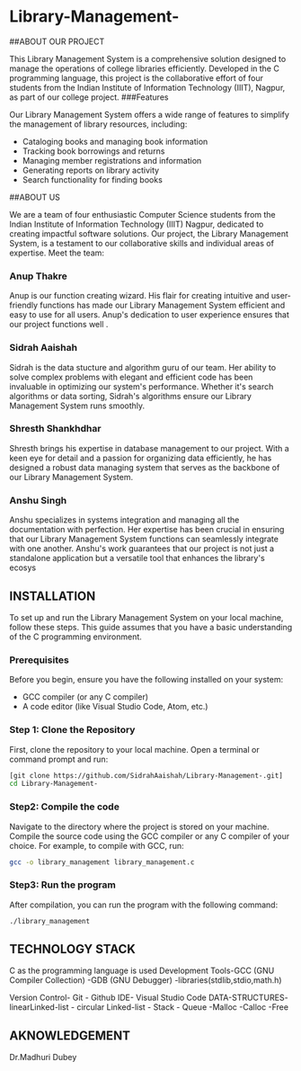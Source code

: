 # Library-Management-
##ABOUT OUR PROJECT

This Library Management System is a comprehensive solution designed to manage the operations of college libraries efficiently. Developed in the C programming language, this project is the collaborative effort of four students from the Indian Institute of Information Technology (IIIT), Nagpur, as part of our college project.
###Features

Our Library Management System offers a wide range of features to simplify the management of library resources, including:

- Cataloging books and managing book information
- Tracking book borrowings and returns
- Managing member registrations and information
- Generating reports on library activity
- Search functionality for finding books

##ABOUT US

We are a team of four enthusiastic Computer Science students from the Indian Institute of Information Technology (IIIT) Nagpur, dedicated to creating impactful software solutions. Our project, the Library Management System, is a testament to our collaborative skills and individual areas of expertise. Meet the team:

### Anup Thakre
Anup is our function creating wizard. His flair for creating intuitive and user-friendly functions has made our Library Management System efficient and easy to use for all users. Anup's dedication to user experience ensures that our project  functions well .

### Sidrah Aaishah
Sidrah is the data stucture and algorithm guru of our team. Her ability to solve complex problems with elegant and efficient code has been invaluable in optimizing our system's performance. Whether it's search algorithms or data sorting, Sidrah's algorithms ensure our Library Management System runs smoothly.

### Shresth Shankhdhar
Shresth brings his expertise in database management to our project. With a keen eye for detail and a passion for organizing data efficiently, he has designed a robust data managing system that serves as the backbone of our Library Management System.

### Anshu Singh
Anshu specializes in systems integration and managing all the documentation with perfection. Her expertise has been crucial in ensuring that our Library Management System functions can seamlessly integrate with one another. Anshu's work guarantees that our project is not just a standalone application but a versatile tool that enhances the library's ecosys

## INSTALLATION
To set up and run the Library Management System on your local machine, follow these steps. This guide assumes that you have a basic understanding of the C programming environment.
### Prerequisites

Before you begin, ensure you have the following installed on your system:
- GCC compiler (or any C compiler)
- A code editor (like Visual Studio Code, Atom, etc.)
  
### Step 1: Clone the Repository

First, clone the repository to your local machine. Open a terminal or command prompt and run:

```bash
[git clone https://github.com/SidrahAaishah/Library-Management-.git]
cd Library-Management-
```
### Step2: Compile the code
Navigate to the directory where the project is stored on your machine. Compile the source code using the GCC compiler or any C compiler of your choice. For example, to compile with GCC, run:
```bash
gcc -o library_management library_management.c
```
### Step3: Run the program
After compilation, you can run the program with the following command:
``` bash
./library_management
```
## TECHNOLOGY STACK
C as the programming language is used
Development Tools-GCC (GNU Compiler Collection)
                 -GDB (GNU Debugger)
                 -libraries(stdlib,stdio,math.h)
                 
Version Control- Git
               - Github
IDE- Visual Studio Code
DATA-STRUCTURES- linearLinked-list
               - circular Linked-list
               - Stack
               - Queue
               -Malloc
               -Calloc
               -Free
## AKNOWLEDGEMENT
Dr.Madhuri Dubey

